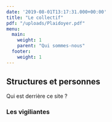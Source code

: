 ```yaml
---
date: '2019-08-01T13:17:31.000+00:00'
title: "Le collectif"
pdf: "/uploads/Plaidoyer.pdf"
menu:
  main:
    weight: 1
    parent: "Qui sommes-nous"
  footer:
    weight: 1
---
```


## Structures et personnes

Qui est derrière ce site ?


### Les vigiliantes